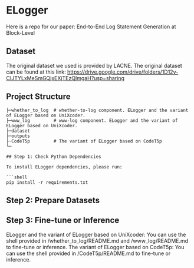 # ELogger
Here is a repo for our paper: End-to-End Log Statement Generation at Block-Level


## Dataset
The original dataset we used is provided by LACNE. The original dataset can be found at this link: https://drive.google.com/drive/folders/1D12y-CIJTYLxMeSmGQjxEXjTEzQImgaH?usp=sharing

## Project Structure
```
├─whether_to_log  # whether-to-log component. ELogger and the variant of ELogger based on UniXcoder.
├─www_log         # www-log component. ELogger and the variant of ELogger based on UniXcoder.     
├─dataset    
├─outputs     
├─CodeT5p         # The variant of ELogger based on CodeT5p
└─

## Step 1: Check Python Dependencies

To install ELogger dependencies, please run:

```shell
pip install -r requirements.txt
```

## Step 2: Prepare Datasets


## Step 3: Fine-tune or Inference
ELogger and the variant of ELogger based on UniXcoder: You can use the shell provided in /whether_to_log/README.md and /www_log/README.md to fine-tune or inference. 
The variant of ELogger based on CodeT5p: You can use the shell provided in /CodeT5p/README.md to fine-tune or inference. 
